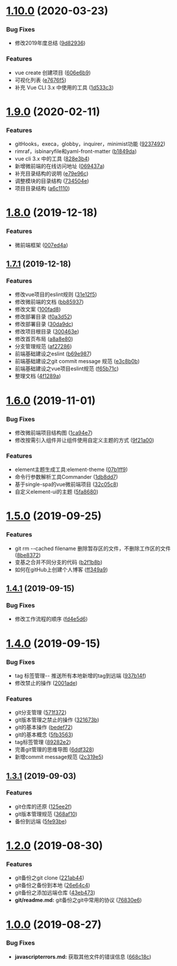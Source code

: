 # [1.10.0](https://github.com/QxQstar/blog/compare/v1.9.0...v1.10.0) (2020-03-23)


### Bug Fixes

* 修改2019年度总结 ([9d82936](https://github.com/QxQstar/blog/commit/9d82936))


### Features

* vue create 创建项目 ([606e6b9](https://github.com/QxQstar/blog/commit/606e6b9))
* 可视化列表 ([e7676f5](https://github.com/QxQstar/blog/commit/e7676f5))
* 补充 Vue CLI 3.x 中使用的工具 ([1d533c3](https://github.com/QxQstar/blog/commit/1d533c3))



# [1.9.0](https://github.com/QxQstar/blog/compare/v1.8.0...v1.9.0) (2020-02-11)


### Features

* gitHooks，execa，globby，inquirer，minimist功能 ([9237492](https://github.com/QxQstar/blog/commit/9237492))
* rimraf，isbinaryfile和yaml-front-matter ([b1849da](https://github.com/QxQstar/blog/commit/b1849da))
* vue cli 3.x 中的工具 ([828e3b4](https://github.com/QxQstar/blog/commit/828e3b4))
* 新增微前端的在线访问地址 ([069437a](https://github.com/QxQstar/blog/commit/069437a))
* 补充目录结构的说明 ([e79e96c](https://github.com/QxQstar/blog/commit/e79e96c))
* 调整模块的目录结构 ([734504e](https://github.com/QxQstar/blog/commit/734504e))
* 项目目录结构 ([a6c1110](https://github.com/QxQstar/blog/commit/a6c1110))



# [1.8.0](https://github.com/QxQstar/blog/compare/v1.7.1...v1.8.0) (2019-12-18)


### Features

* 微前端框架 ([007ed4a](https://github.com/QxQstar/blog/commit/007ed4a))



## [1.7.1](https://github.com/QxQstar/blog/compare/v1.7.0...v1.7.1) (2019-12-18)


### Features

* 修改vue项目的eslint规则 ([31e12f5](https://github.com/QxQstar/blog/commit/31e12f5))
* 修改微前端的文档 ([bb85937](https://github.com/QxQstar/blog/commit/bb85937))
* 修改文案 ([100fad8](https://github.com/QxQstar/blog/commit/100fad8))
* 修改部署目录 ([f0a3d52](https://github.com/QxQstar/blog/commit/f0a3d52))
* 修改部署目录 ([30da9dc](https://github.com/QxQstar/blog/commit/30da9dc))
* 修改项目根目录 ([300463e](https://github.com/QxQstar/blog/commit/300463e))
* 修改首页布局 ([a8a8e80](https://github.com/QxQstar/blog/commit/a8a8e80))
* 分支管理规范 ([af27286](https://github.com/QxQstar/blog/commit/af27286))
* 前端基础建设之eslint ([b69e987](https://github.com/QxQstar/blog/commit/b69e987))
* 前端基础建设之git commit message 规范 ([e3c8b0b](https://github.com/QxQstar/blog/commit/e3c8b0b))
* 前端基础建设之vue项目eslint规范 ([f65b71c](https://github.com/QxQstar/blog/commit/f65b71c))
* 整理文档 ([4f1289a](https://github.com/QxQstar/blog/commit/4f1289a))



# [1.6.0](https://github.com/QxQstar/blog/compare/v1.5.0...v1.6.0) (2019-11-01)


### Bug Fixes

* 修改微前端项目结构图 ([1ca94e7](https://github.com/QxQstar/blog/commit/1ca94e7))
* 修改按需引入组件并让组件使用自定义主题的方式 ([9f21a00](https://github.com/QxQstar/blog/commit/9f21a00))


### Features

* element主题生成工具:element-theme ([07b1ff9](https://github.com/QxQstar/blog/commit/07b1ff9))
* 命令行参数解析工具Commander ([1db8dd7](https://github.com/QxQstar/blog/commit/1db8dd7))
* 基于single-spa的vue微前端项目 ([32c05c8](https://github.com/QxQstar/blog/commit/32c05c8))
* 自定义element-ui的主题 ([5fa8680](https://github.com/QxQstar/blog/commit/5fa8680))



# [1.5.0](https://github.com/QxQstar/blog/compare/v1.4.1...v1.5.0) (2019-09-25)


### Features

* git rm --cached filename 删除暂存区的文件，不删除工作区的文件 ([8be8372](https://github.com/QxQstar/blog/commit/8be8372))
* 变基之合并不同分支的代码 ([b2f1b8b](https://github.com/QxQstar/blog/commit/b2f1b8b))
* 如何在gitHub上创建个人博客 ([ff349a9](https://github.com/QxQstar/blog/commit/ff349a9))



## [1.4.1](https://github.com/QxQstar/blog/compare/v1.4.0...v1.4.1) (2019-09-15)


### Bug Fixes

* 修改工作流程的顺序 ([fd4e5d6](https://github.com/QxQstar/blog/commit/fd4e5d6))



# [1.4.0](https://github.com/QxQstar/blog/compare/v1.3.1...v1.4.0) (2019-09-15)


### Bug Fixes

* tag 标签管理-- 推送所有本地新增的tag到远端 ([937b14f](https://github.com/QxQstar/blog/commit/937b14f))
* 修改禁止的操作 ([2001ade](https://github.com/QxQstar/blog/commit/2001ade))


### Features

* git分支管理 ([571f372](https://github.com/QxQstar/blog/commit/571f372))
* git版本管理之禁止的操作 ([321673b](https://github.com/QxQstar/blog/commit/321673b))
* git的基本操作 ([bedef72](https://github.com/QxQstar/blog/commit/bedef72))
* git的基本概念 ([5fb3563](https://github.com/QxQstar/blog/commit/5fb3563))
* tag标签管理 ([89282e2](https://github.com/QxQstar/blog/commit/89282e2))
* 完善git管理的思维导图 ([6ddf328](https://github.com/QxQstar/blog/commit/6ddf328))
* 新增commit message规范 ([2c319e5](https://github.com/QxQstar/blog/commit/2c319e5))



## [1.3.1](https://github.com/QxQstar/blog/compare/v1.3.0...v1.3.1) (2019-09-03)


### Features

* git仓库的还原 ([125ee2f](https://github.com/QxQstar/blog/commit/125ee2f))
* git版本管理规范 ([368af10](https://github.com/QxQstar/blog/commit/368af10))
* 备份到远端 ([5fe93be](https://github.com/QxQstar/blog/commit/5fe93be))



# [1.2.0](https://github.com/QxQstar/blog/compare/v1.0.0...v1.2.0) (2019-08-30)


### Features

* git备份之git clone ([221ab44](https://github.com/QxQstar/blog/commit/221ab44))
* git备份之备份到本地 ([26e64c4](https://github.com/QxQstar/blog/commit/26e64c4))
* git备份之添加远端仓库 ([43eb473](https://github.com/QxQstar/blog/commit/43eb473))
* **git/readme.md:** git备份之git中常用的协议 ([76830e6](https://github.com/QxQstar/blog/commit/76830e6))



# [1.0.0](https://github.com/QxQstar/blog/compare/668c18c...v1.0.0) (2019-08-27)


### Bug Fixes

* **javascripterrors.md:** 获取其他文件的错误信息 ([668c18c](https://github.com/QxQstar/blog/commit/668c18c))



